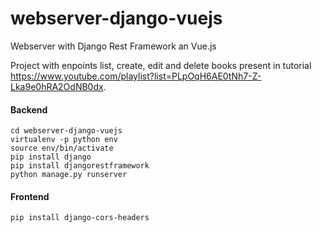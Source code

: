# webserver-django-vuejs
Webserver with Django Rest Framework an Vue.js

Project with enpoints list, create, edit and delete books present in tutorial <https://www.youtube.com/playlist?list=PLpOqH6AE0tNh7-Z-Lka9e0hRA2OdNB0dx>.

#### Backend
```
cd webserver-django-vuejs
virtualenv -p python env
source env/bin/activate
pip install django
pip install djangorestframework
python manage.py runserver
```

#### Frontend
```
pip install django-cors-headers
```